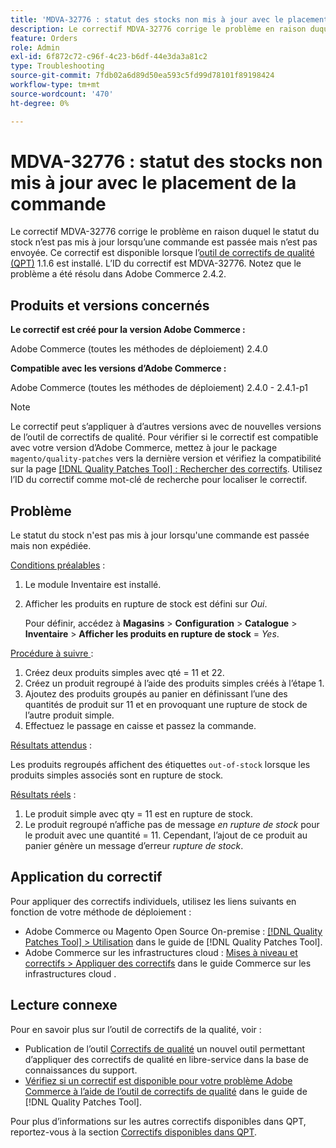 ```yaml
---
title: 'MDVA-32776 : statut des stocks non mis à jour avec le placement de la commande'
description: Le correctif MDVA-32776 corrige le problème en raison duquel le statut du stock n’est pas mis à jour lorsqu’une commande est passée mais n’est pas envoyée. Ce correctif est disponible lorsque l’outil [Outil de correctifs de la qualité (QPT)](https://experienceleague.adobe.com/fr/docs/commerce-operations/tools/quality-patches-tool/quality-patches-tool-to-self-serve-quality-patches) 1.1.6 est installé. L’ID du correctif est MDVA-32776. Notez que le problème a été résolu dans Adobe Commerce 2.4.2.
feature: Orders
role: Admin
exl-id: 6f872c72-c96f-4c23-b6df-44e3da3a81c2
type: Troubleshooting
source-git-commit: 7fdb02a6d89d50ea593c5fd99d78101f89198424
workflow-type: tm+mt
source-wordcount: '470'
ht-degree: 0%

---
```


# MDVA-32776 : statut des stocks non mis à jour avec le placement de la commande

Le correctif MDVA-32776 corrige le problème en raison duquel le statut du stock n’est pas mis à jour lorsqu’une commande est passée mais n’est pas envoyée. Ce correctif est disponible lorsque l’[outil de correctifs de qualité (QPT)](https://experienceleague.adobe.com/fr/docs/commerce-operations/tools/quality-patches-tool/quality-patches-tool-to-self-serve-quality-patches) 1.1.6 est installé. L’ID du correctif est MDVA-32776. Notez que le problème a été résolu dans Adobe Commerce 2.4.2.

## Produits et versions concernés

**Le correctif est créé pour la version Adobe Commerce :**

Adobe Commerce (toutes les méthodes de déploiement) 2.4.0

**Compatible avec les versions d’Adobe Commerce :**

Adobe Commerce (toutes les méthodes de déploiement) 2.4.0 - 2.4.1-p1

>[!NOTE]
>
>Le correctif peut s’appliquer à d’autres versions avec de nouvelles versions de l’outil de correctifs de qualité. Pour vérifier si le correctif est compatible avec votre version d’Adobe Commerce, mettez à jour le package `magento/quality-patches` vers la dernière version et vérifiez la compatibilité sur la page [[!DNL Quality Patches Tool] : Rechercher des correctifs](https://experienceleague.adobe.com/fr/docs/commerce-operations/tools/quality-patches-tool/quality-patches-tool-to-self-serve-quality-patches). Utilisez l’ID du correctif comme mot-clé de recherche pour localiser le correctif.

## Problème

Le statut du stock n&#39;est pas mis à jour lorsqu&#39;une commande est passée mais non expédiée.

<u>Conditions préalables</u> :

1. Le module Inventaire est installé.
1. Afficher les produits en rupture de stock est défini sur *Oui*.

   Pour définir, accédez à **Magasins** > **Configuration** > **Catalogue** > **Inventaire** > **Afficher les produits en rupture de stock** = *Yes*.

<u>Procédure à suivre </u> :

1. Créez deux produits simples avec qté = 11 et 22.
1. Créez un produit regroupé à l’aide des produits simples créés à l’étape 1.
1. Ajoutez des produits groupés au panier en définissant l’une des quantités de produit sur 11 et en provoquant une rupture de stock de l’autre produit simple.
1. Effectuez le passage en caisse et passez la commande.

<u>Résultats attendus</u> :

Les produits regroupés affichent des étiquettes `out-of-stock` lorsque les produits simples associés sont en rupture de stock.

<u>Résultats réels</u> :

1. Le produit simple avec qty = 11 est en rupture de stock.
1. Le produit regroupé n’affiche pas de message *en rupture de stock* pour le produit avec une quantité = 11. Cependant, l’ajout de ce produit au panier génère un message d’erreur *rupture de stock*.

## Application du correctif

Pour appliquer des correctifs individuels, utilisez les liens suivants en fonction de votre méthode de déploiement :

* Adobe Commerce ou Magento Open Source On-premise : [[!DNL Quality Patches Tool] > Utilisation](/help/tools/quality-patches-tool/usage.md) dans le guide de [!DNL Quality Patches Tool].
* Adobe Commerce sur les infrastructures cloud : [Mises à niveau et correctifs > Appliquer des correctifs](https://experienceleague.adobe.com/docs/commerce-cloud-service/user-guide/develop/upgrade/apply-patches.html?lang=fr) dans le guide Commerce sur les infrastructures cloud .

## Lecture connexe

Pour en savoir plus sur l’outil de correctifs de la qualité, voir :

* Publication de l’outil [Correctifs de qualité](https://experienceleague.adobe.com/fr/docs/commerce-operations/tools/quality-patches-tool/quality-patches-tool-to-self-serve-quality-patches) un nouvel outil permettant d’appliquer des correctifs de qualité en libre-service dans la base de connaissances du support.
* [Vérifiez si un correctif est disponible pour votre problème Adobe Commerce à l’aide de l’outil de correctifs de qualité](/help/tools/quality-patches-tool/patches-available-in-qpt/check-patch-for-magento-issue-with-magento-quality-patches.md) dans le guide de [!DNL Quality Patches Tool].

Pour plus d’informations sur les autres correctifs disponibles dans QPT, reportez-vous à la section [Correctifs disponibles dans QPT](https://experienceleague.adobe.com/tools/commerce-quality-patches/index.html?lang=fr).
